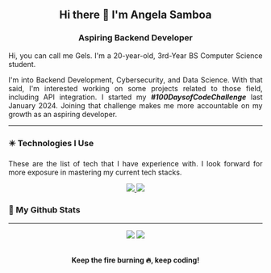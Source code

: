 <div align="center">
  <h2>Hi there 👋 I'm Angela Samboa</h2>
	<h3>Aspiring Backend Developer</h3>
</div>
<div align="justify">
  <p>Hi, you can call me Gels. I'm a 20-year-old, 3rd-Year BS Computer Science student.</p>
  <p>I'm into Backend Development, Cybersecurity, and Data Science. With that said, I'm interested working on some projects related to those field, including API integration. I started my <b><i>#100DaysofCodeChallenge</i></b> last January 2024. Joining that challenge makes me more accountable on my growth as an aspiring developer.
  </p>



<!--
**gelsiiiella/gelsiiiella** is a ✨ _special_ ✨ repository because its `README.md` (this file) appears on your GitHub profile.

Here are some ideas to get you started:

- 🔭 I’m currently working on ...
- 🌱 I’m currently learning ...
- 👯 I’m looking to collaborate on ...
- 🤔 I’m looking for help with ...
- 💬 Ask me about ...
- 📫 How to reach me: ...
- 😄 Pronouns: ...
- ⚡ Fun fact: ...
-->
<hr>
<h3>✴️ Technologies I Use </h3>
<p>These are the list of tech that I have experience with. I look forward for more exposure in mastering my current tech stacks. </p>
<p align="center">
  <a href="https://skillicons.dev">
    <img src="https://skillicons.dev/icons?i=github,vscode,godot" />
		<img src="https://skillicons.dev/icons?i=html,css,js,bootstrap,python,java,laravel,mysql,mongodb,nodejs,expressjs,react native" />
  </a>
</p>
<h3>🔷 My Github Stats</h3>
  <hr>
<div align="center">
  <img src="http://github-profile-summary-cards.vercel.app/api/cards/repos-per-language?username=gelsiiiella&theme=blueberry">
<!--   <img src="http://github-profile-summary-cards.vercel.app/api/cards/most-commit-language?username=gelsiiiella&theme=blueberry"> -->
<!--   <img src="http://github-profile-summary-cards.vercel.app/api/cards/stats?username=gelsiiiella&theme=blueberry"> -->
  <img src="http://github-profile-summary-cards.vercel.app/api/cards/productive-time?username=gelsiiiella&theme=blueberry&utcOffset=8">
<!-- 	<img src="http://github-profile-summary-cards.vercel.app/api/cards/profile-details?username=gelsiiiella&theme=blueberry"> -->
	<br><br>
	<p><b>Keep the fire burning 🔥, keep coding!</b></p>
</div>



